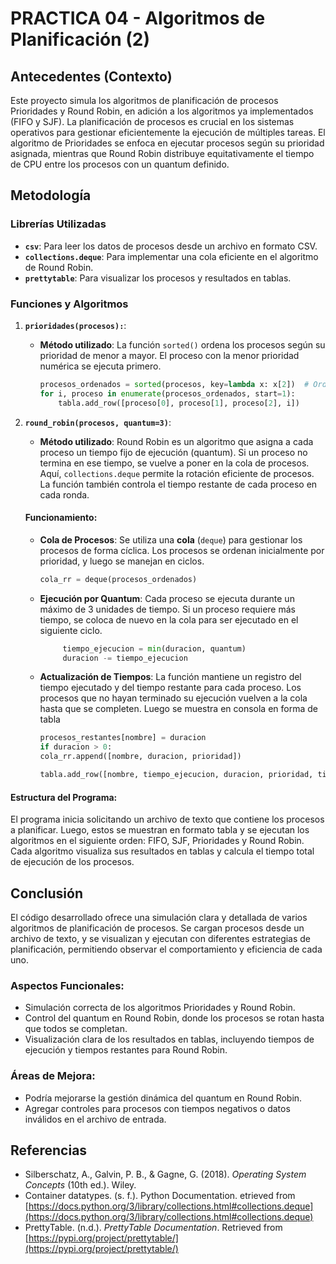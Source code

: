 # PRACTICA 04 -  Algoritmos de Planificación (2)

## **Antecedentes (Contexto)**
Este proyecto simula los algoritmos de planificación de procesos Prioridades y Round Robin, en adición a los algoritmos ya implementados (FIFO y SJF). La planificación de procesos es crucial en los sistemas operativos para gestionar eficientemente la ejecución de múltiples tareas. 
El algoritmo de Prioridades se enfoca en ejecutar procesos según su prioridad asignada, mientras que Round Robin distribuye equitativamente el tiempo de CPU entre los procesos con un quantum definido.

## **Metodología**

### Librerías Utilizadas
- **`csv`**: Para leer los datos de procesos desde un archivo en formato CSV.
- **`collections.deque`**: Para implementar una cola eficiente en el algoritmo de Round Robin.
- **`prettytable`**: Para visualizar los procesos y resultados en tablas.

### Funciones y Algoritmos

1. **`prioridades(procesos):`**: 
   - **Método utilizado**: La función `sorted()` ordena los procesos según su prioridad de menor a mayor. El proceso con la menor prioridad numérica se ejecuta primero.
   
        ```python
        procesos_ordenados = sorted(procesos, key=lambda x: x[2])  # Ordenar por prioridad
        for i, proceso in enumerate(procesos_ordenados, start=1):
            tabla.add_row([proceso[0], proceso[1], proceso[2], i])
        ```

2. **`round_robin(procesos, quantum=3)`**: 
   - **Método utilizado**: Round Robin es un algoritmo que asigna a cada proceso un tiempo fijo de ejecución (quantum). Si un proceso no termina en ese tiempo, se vuelve a poner en la cola de procesos. Aquí, `collections.deque` permite la rotación eficiente de procesos. La función también controla el tiempo restante de cada proceso en cada ronda.

    #### **Funcionamiento**:

    - **Cola de Procesos**: Se utiliza una **cola** (`deque`) para gestionar los procesos de forma cíclica. Los procesos se ordenan inicialmente por prioridad, y luego se manejan en ciclos.

        ```python
        cola_rr = deque(procesos_ordenados)
        ```
    - **Ejecución por Quantum**: Cada proceso se ejecuta durante un máximo de 3 unidades de tiempo. Si un proceso requiere más tiempo, se coloca de nuevo en la cola para ser ejecutado en el siguiente ciclo.

       ```python
            tiempo_ejecucion = min(duracion, quantum)
            duracion -= tiempo_ejecucion
       ```
    - **Actualización de Tiempos**: La función mantiene un registro del tiempo ejecutado y del tiempo restante para cada proceso. Los procesos que no hayan terminado su ejecución vuelven a la cola hasta que se completen. Luego se muestra en consola en forma de tabla

        ```python
        procesos_restantes[nombre] = duracion
        if duracion > 0:
        cola_rr.append([nombre, duracion, prioridad])

        tabla.add_row([nombre, tiempo_ejecucion, duracion, prioridad, tiempo_total])
        ```

#### **Estructura del Programa**:
El programa inicia solicitando un archivo de texto que contiene los procesos a planificar. Luego, estos se muestran en formato tabla y se ejecutan los algoritmos en el siguiente orden: FIFO, SJF, Prioridades y Round Robin. Cada algoritmo visualiza sus resultados en tablas y calcula el tiempo total de ejecución de los procesos.

## **Conclusión**
El código desarrollado ofrece una simulación clara y detallada de varios algoritmos de planificación de procesos. Se cargan procesos desde un archivo de texto, y se visualizan y ejecutan con diferentes estrategias de planificación, permitiendo observar el comportamiento y eficiencia de cada uno.

### Aspectos Funcionales:
- Simulación correcta de los algoritmos Prioridades y Round Robin.
- Control del quantum en Round Robin, donde los procesos se rotan hasta que todos se completan.
- Visualización clara de los resultados en tablas, incluyendo tiempos de ejecución y tiempos restantes para Round Robin.

### Áreas de Mejora:
- Podría mejorarse la gestión dinámica del quantum en Round Robin.
- Agregar controles para procesos con tiempos negativos o datos inválidos en el archivo de entrada.

## **Referencias**
- Silberschatz, A., Galvin, P. B., & Gagne, G. (2018). *Operating System Concepts* (10th ed.). Wiley.
- Container datatypes. (s. f.). Python Documentation. etrieved from [https://docs.python.org/3/library/collections.html#collections.deque](https://docs.python.org/3/library/collections.html#collections.deque)
- PrettyTable. (n.d.). *PrettyTable Documentation*. Retrieved from [https://pypi.org/project/prettytable/](https://pypi.org/project/prettytable/)

